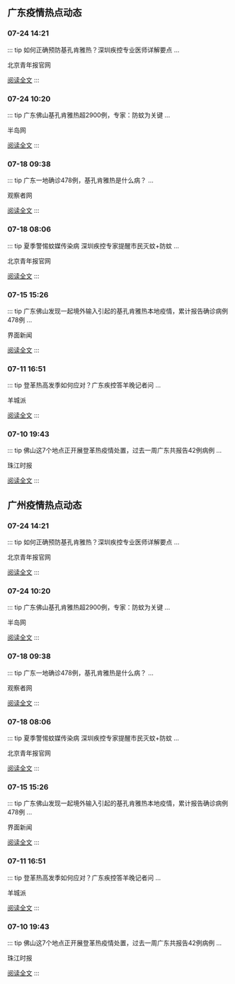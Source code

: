 
## 广东疫情热点动态

  
### 07-24 14:21
::: tip 如何正确预防基孔肯雅热？深圳疾控专业医师详解要点
...

北京青年报官网

[阅读全文](https://view.inews.qq.com/a/20250724A05DMT00?uid=08fb476a5200eabc&chlid=_qqnews_custom_search_pictext&suid=8QIf3n9a7YEVvTfY5QM%3D&c_buffer=aid%3D20250724A05DMT00%3Bappver%3D7.7.10%3Bts%3D1753338823262&sign=AAwkSLK3zxTjmqyTR3vajGqT0qmIOyoaqAkPXdU14Ohk%2F5%2Fj3IEBYcR0feI78YXOoZmTwlAfyio4gu9XE%2FwMxDVhu%2Fe20sZLpvR0iajikniSNGkxH%2BS0r1bVd5DMccp4lSDpHf%2B2)
:::

### 07-24 10:20
::: tip 广东佛山基孔肯雅热超2900例，专家：防蚊为关键
...

半岛网

[阅读全文](https://view.inews.qq.com/a/20250724A03A4M00?uid=08fb476a5200eabc&chlid=_qqnews_custom_search_pictext&suid=8QIf3n9a7YEVvTfY5QM%3D&c_buffer=aid%3D20250724A03A4M00%3Bappver%3D7.7.10%3Bts%3D1753338873494&sign=AAwQTkfQlL9cS5aJ7NEHILFJanT9kM1yNozyHbRpqBgv%2BkueSiRdm04VOpWDcRnJISRBbVMCoUHuGkvJ9eGkvko3yM0jvmzphVziE%2Bin%2BClsUHYlI9cCIeWj2hwEMM8HINrhMf5M)
:::

### 07-18 09:38
::: tip 广东一地确诊478例，基孔肯雅热是什么病？
...

观察者网

[阅读全文](https://view.inews.qq.com/a/20250718A03O9H00?uid=08fb476a5200eabc&chlid=_qqnews_custom_search_pictext&suid=8QIf3n9a7YEVvTfY5QM%3D&c_buffer=aid%3D20250718A03O9H00%3Bappver%3D7.7.10%3Bts%3D1752803651852&sign=AAwalarMTLj3l9VSSnuUmuTo47Yn%2BMcm5r7VVbMiCWITlQ6KDSuSxEjceX70fFRx8qw3mRHiZ5l0%2FmjE%2FNhfa4X30mn%2BtMWUFxS9W%2FNrS6%2BYJjWaYvffoIl7Zq%2BkbMsa70wOpbkD)
:::

### 07-18 08:06
::: tip 夏季警惕蚊媒传染病 深圳疾控专家提醒市民灭蚊+防蚊
...

北京青年报官网

[阅读全文](https://view.inews.qq.com/a/20250718A02SKA00?uid=08fb476a5200eabc&chlid=_qqnews_custom_search_pictext&suid=8QIf3n9a7YEVvTfY5QM%3D&c_buffer=aid%3D20250718A02SKA00%3Bappver%3D7.7.10%3Bts%3D1752803960609&sign=AAwQmay3TxTiT2zOefv8UL7TdBPFmypJgE6amTvpi%2FRKZWMuFoyflhuw1NGPmNCU9jUyXV%2BFTSMdEhNXpTYNs%2FuluR5MigmE603j4FA8Is6OEFFZnRwDQxzbAIfmhLRJjt1Z9jhO)
:::

### 07-15 15:26
::: tip 广东佛山发现一起境外输入引起的基孔肯雅热本地疫情，累计报告确诊病例478例
...

界面新闻

[阅读全文](https://view.inews.qq.com/a/20250715A05V4C00?uid=08fb476a5200eabc&chlid=_qqnews_custom_search_pictext&c_buffer=aid%3D20250715A05V4C00%3Bappver%3D7.7.10%3Bts%3D1752569315968&sign=AAweUkjkm3BZm5mDyr8jtqf3AGPjZd9scXusfBB6dLKJ%2Bcqk7zgpdFDGWi08SoxN%2FbZgXA9qg9uDJ4DldrfgVavHQMBv%2F5TweoUmWfqUwFp9mFXJapjkCv%2FDUCuTGpMcHYpXX9yQ)
:::

### 07-11 16:51
::: tip 登革热高发季如何应对？广东疾控答羊晚记者问
...

羊城派

[阅读全文](https://view.inews.qq.com/a/20250711A06RP900?uid=08fb476a5200eabc&chlid=_qqnews_custom_search_pictext&c_buffer=aid%3D20250711A06RP900%3Bappver%3D7.7.10%3Bts%3D1752225710836&sign=AAw6yxYgyxKeTj33JtdnbFpveTo5kbRD7D805YaIVJ05vfma3BzoIueC3vwtmb8YAQobnOL8xFlJZXV4pI8S7BjP21clHvGQLHDHLmzND2FopUhiJ1NPYQI7qJZcYkDET9XA2bOV)
:::

### 07-10 19:43
::: tip 佛山这7个地点正开展登革热疫情处置，过去一周广东共报告42例病例
...

珠江时报

[阅读全文](https://view.inews.qq.com/a/20250710A08IKD00?uid=08fb476a5200eabc&chlid=_qqnews_custom_search_pictext&c_buffer=aid%3D20250710A08IKD00%3Bappver%3D7.7.10%3Bts%3D1752225831895&sign=AAw3lxKXUx5al7iDMED%2FrCk63uzIXlqBNdWW0icUa2NOK0QiRZw7U5oXmHpmFOatxNexDyJVMwQcbHotJBi9rXsvNwY5o0zqooNoEd8TMFRg3Bh1n5wv5zQCYwBkYUWSZRISLnVV)
:::


## 广州疫情热点动态

  
### 07-24 14:21
::: tip 如何正确预防基孔肯雅热？深圳疾控专业医师详解要点
...

北京青年报官网

[阅读全文](https://view.inews.qq.com/a/20250724A05DMT00?uid=08fb476a5200eabc&chlid=_qqnews_custom_search_pictext&suid=8QIf3n9a7YEVvTfY5QM%3D&c_buffer=aid%3D20250724A05DMT00%3Bappver%3D7.7.10%3Bts%3D1753338823262&sign=AAwkSLK3zxTjmqyTR3vajGqT0qmIOyoaqAkPXdU14Ohk%2F5%2Fj3IEBYcR0feI78YXOoZmTwlAfyio4gu9XE%2FwMxDVhu%2Fe20sZLpvR0iajikniSNGkxH%2BS0r1bVd5DMccp4lSDpHf%2B2)
:::

### 07-24 10:20
::: tip 广东佛山基孔肯雅热超2900例，专家：防蚊为关键
...

半岛网

[阅读全文](https://view.inews.qq.com/a/20250724A03A4M00?uid=08fb476a5200eabc&chlid=_qqnews_custom_search_pictext&suid=8QIf3n9a7YEVvTfY5QM%3D&c_buffer=aid%3D20250724A03A4M00%3Bappver%3D7.7.10%3Bts%3D1753338873494&sign=AAwQTkfQlL9cS5aJ7NEHILFJanT9kM1yNozyHbRpqBgv%2BkueSiRdm04VOpWDcRnJISRBbVMCoUHuGkvJ9eGkvko3yM0jvmzphVziE%2Bin%2BClsUHYlI9cCIeWj2hwEMM8HINrhMf5M)
:::

### 07-18 09:38
::: tip 广东一地确诊478例，基孔肯雅热是什么病？
...

观察者网

[阅读全文](https://view.inews.qq.com/a/20250718A03O9H00?uid=08fb476a5200eabc&chlid=_qqnews_custom_search_pictext&suid=8QIf3n9a7YEVvTfY5QM%3D&c_buffer=aid%3D20250718A03O9H00%3Bappver%3D7.7.10%3Bts%3D1752803651852&sign=AAwalarMTLj3l9VSSnuUmuTo47Yn%2BMcm5r7VVbMiCWITlQ6KDSuSxEjceX70fFRx8qw3mRHiZ5l0%2FmjE%2FNhfa4X30mn%2BtMWUFxS9W%2FNrS6%2BYJjWaYvffoIl7Zq%2BkbMsa70wOpbkD)
:::

### 07-18 08:06
::: tip 夏季警惕蚊媒传染病 深圳疾控专家提醒市民灭蚊+防蚊
...

北京青年报官网

[阅读全文](https://view.inews.qq.com/a/20250718A02SKA00?uid=08fb476a5200eabc&chlid=_qqnews_custom_search_pictext&suid=8QIf3n9a7YEVvTfY5QM%3D&c_buffer=aid%3D20250718A02SKA00%3Bappver%3D7.7.10%3Bts%3D1752803960609&sign=AAwQmay3TxTiT2zOefv8UL7TdBPFmypJgE6amTvpi%2FRKZWMuFoyflhuw1NGPmNCU9jUyXV%2BFTSMdEhNXpTYNs%2FuluR5MigmE603j4FA8Is6OEFFZnRwDQxzbAIfmhLRJjt1Z9jhO)
:::

### 07-15 15:26
::: tip 广东佛山发现一起境外输入引起的基孔肯雅热本地疫情，累计报告确诊病例478例
...

界面新闻

[阅读全文](https://view.inews.qq.com/a/20250715A05V4C00?uid=08fb476a5200eabc&chlid=_qqnews_custom_search_pictext&c_buffer=aid%3D20250715A05V4C00%3Bappver%3D7.7.10%3Bts%3D1752569315968&sign=AAweUkjkm3BZm5mDyr8jtqf3AGPjZd9scXusfBB6dLKJ%2Bcqk7zgpdFDGWi08SoxN%2FbZgXA9qg9uDJ4DldrfgVavHQMBv%2F5TweoUmWfqUwFp9mFXJapjkCv%2FDUCuTGpMcHYpXX9yQ)
:::

### 07-11 16:51
::: tip 登革热高发季如何应对？广东疾控答羊晚记者问
...

羊城派

[阅读全文](https://view.inews.qq.com/a/20250711A06RP900?uid=08fb476a5200eabc&chlid=_qqnews_custom_search_pictext&c_buffer=aid%3D20250711A06RP900%3Bappver%3D7.7.10%3Bts%3D1752225710836&sign=AAw6yxYgyxKeTj33JtdnbFpveTo5kbRD7D805YaIVJ05vfma3BzoIueC3vwtmb8YAQobnOL8xFlJZXV4pI8S7BjP21clHvGQLHDHLmzND2FopUhiJ1NPYQI7qJZcYkDET9XA2bOV)
:::

### 07-10 19:43
::: tip 佛山这7个地点正开展登革热疫情处置，过去一周广东共报告42例病例
...

珠江时报

[阅读全文](https://view.inews.qq.com/a/20250710A08IKD00?uid=08fb476a5200eabc&chlid=_qqnews_custom_search_pictext&c_buffer=aid%3D20250710A08IKD00%3Bappver%3D7.7.10%3Bts%3D1752225831895&sign=AAw3lxKXUx5al7iDMED%2FrCk63uzIXlqBNdWW0icUa2NOK0QiRZw7U5oXmHpmFOatxNexDyJVMwQcbHotJBi9rXsvNwY5o0zqooNoEd8TMFRg3Bh1n5wv5zQCYwBkYUWSZRISLnVV)
:::

